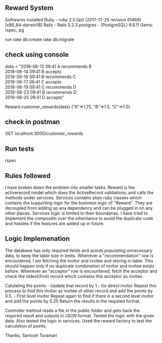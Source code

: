 Reward System
--------------

Softwares installed 
Ruby - ruby 2.5.0p0 (2017-12-25 revision 61468) [x86_64-darwin18] 
Rails - Rails 5.2.3 
postgres - (PostgreSQL) 9.6.11 
Gems: rspec, pg 

run rake db:create 
    rake db:migrate

check using console
-------------------
  data = "2018-06-12 09:41 A recommends B <br />
  2018-06-14 09:41 B accepts <br />
  2018-06-16 09:41 B recommends C <br />
  2018-06-17 09:41 C accepts <br />
  2018-06-19 09:41 C recommends D <br />
  2018-06-23 09:41 B recommends D <br />
  2018-06-25 09:41 D accepts" 

  Reward.customer_rewards(data)
  {"A"=>1.75, "B"=>1.5, "C"=>1.0}

check in postman
---------------
GET localhost:3000/customer_rewards

Run tests
---------
rspec

Rules followed
--------------

I have broken down the problem into smaller tasks.
Reward is the activerecord model which does the ActiveRecord validations, and calls the methods under services.
Services contains plain ruby classes which contains the supporting logic for the business logic of "Reward".
They are decoupled from adding up any dependency and can be plugged in on any other places. 
Services logic is limited to their boundaries.
I have tried to implement the compositin over the inheritance to avoid the duplicate code and hassles if the features are added up in future.

Logic Implemenation
-------------------

The database has only required fields and avoids populating unnecessary data, to keep the table size in limits.
Whenever a "recommendation" row is encountered, I am fetching the invitor and invitee and storing in table.
This should happen only if no duplicate combination of invitor and invitee exists before.
Whenever an "acceptor" row is encountered, fetch the acceptor and check the oldest(first) record which contains this acceptor as invitee.

Calulating the points -
Update that record by 1 - for direct invitor
Repeat this process to find this invitor as invitee of other record and add the points by 0.5. - First level invitor
Repeat again to find if there is a second level invitor and add the points by 0.25
Return the results in the required format.

Controller method reads a file in the public folder and gets back the required result and outputs in JSON format.
Tested the logic with the given data. Also tested the logic in services.
Used the reward factory to test the calculation of points.

Thanks,
Santosh Turamari
